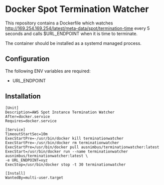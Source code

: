 # Docker Spot Termination Watcher

This repository contains a Dockerfile which watches http://169.254.169.254/latest/meta-data/spot/termination-time
every 5 seconds and calls $URL_ENDPOINT when it is time to terminate.

The container should be installed as a systemd managed process.

## Configuration

The following ENV variables are required:

- URL_ENDPOINT

## Installation

```
[Unit]
Description=AWS Spot Instance Termination Watcher
After=docker.service
Requires=docker.service

[Service]
TimeoutStartSec=10m
ExecStartPre=-/usr/bin/docker kill terminationwatcher
ExecStartPre=-/usr/bin/docker rm terminationwatcher
ExecStartPre=/usr/bin/docker pull ausnimbus/terminationwatcher:latest
ExecStart=/usr/bin/docker run --name terminationwatcher ausnimbus/terminationwatcher:latest \
-e URL_ENDPOINT=xyz
ExecStop=/usr/bin/docker stop -t 30 terminationwatcher

[Install]
WantedBy=multi-user.target
```
